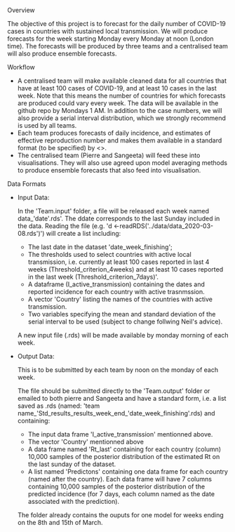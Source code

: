 Overview

The objective of this project is to forecast for the daily number of
COVID-19 cases in countries with sustained local transmission. We will
produce forecasts for the week starting Monday every Monday at noon
(London time). The forecasts will be produced by three teams and a
centralised team will also produce ensemble forecasts.


Workflow

- A centralised team will make available cleaned data for all
  countries that have at least 100 cases of COVID-19, and at least
  10 cases in the last week. Note that this means the number of
  countries for which forecasts are produced could vary every
  week. The data will be available in the github repo by Mondays 1
  AM. In addition to the case numbers, we will also provide a serial
  interval distribution, which we strongly recommend is used by all teams.
- Each team produces forecasts of daily incidence, and estimates
  of effective reproduction number and makes them available in a
  standard format (to be specified) by <>.
- The centralised team (Pierre and Sangeeta) will feed these into
  visualisations. They will also use agreed upon model averaging methods to
  produce ensemble forecasts that also feed into visualisation.


Data Formats
 - Input Data: 
   
   In the 'Team.input' folder, a file will be released each week named data_'date'.rds'. The ddate corresponds to     the last Sunday included in the data.
   Reading the file (e.g. 'd <-readRDS('../data/data_2020-03-08.rds')') will create a list including:
   * The last date in the dataset 'date_week_finishing';
   * The thresholds used to select countries with active local transmission, i.e. currently at least 100 cases reported in last 4 weeks (Threshold_criterion_4weeks) and at least 10 cases reported in the last week        (Threshold_criterion_7days)'.
   * A dataframe (I_active_transmission) containing the dates and reported incidence for each country with        active trasnmssion.
   * A vector 'Country' listing the names of the countries with active transmission.
   * Two variables specifying the mean and standard deviation of the serial interval to be used (subject to       change follwing Neil's advice).
   
   A new input file (.rds) will be made available by monday morning of each week.
   
 - Output Data:
   
   This is to be submitted by each team by noon on the monday of each week.
   
   The file should be submitted directly to the 'Team.output' folder or emailed to both pierre and Sangeeta and have a standard form, i.e.  a list saved as .rds (named: 'team name_'Std_results_results_week_end_'date_week_finishing'.rds)  and containing:
   * The input data frame 'I_active_transmission' mentionned above.
   * The vector 'Country' mentionned above
   * A data frame named 'Rt_last' containing for each country (column) 10,000 samples of the posterior distribution of the estimated Rt on the last sunday of the dataset.
   * A list named 'Predictons' containing one data frame for each country (named after the country). Each data frame will have 7 columns containing 10,000 samples of the posterior distribution of the predicted incidence (for 7 days, each column named as the date associated with the prediction). 
   
   The folder already contains the ouputs for one model for weeks ending on the 8th and 15th of March.
  
